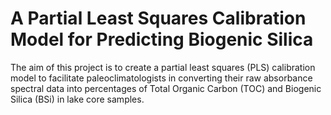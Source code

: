 # **A Partial Least Squares Calibration Model for Predicting Biogenic Silica**

The aim of this project is to create a partial least squares (PLS) calibration model to facilitate paleoclimatologists in converting their raw absorbance spectral data into percentages of Total Organic Carbon (TOC) and Biogenic Silica (BSi) in lake core samples. 